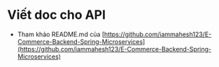 # Viết doc cho API

- Tham khảo README.md của [https://github.com/iammahesh123/E-Commerce-Backend-Spring-Microservices](https://github.com/iammahesh123/E-Commerce-Backend-Spring-Microservices)